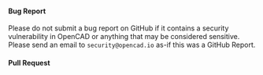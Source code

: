 #### Bug Report

Please do not submit a bug report on GitHub if it contains a security vulnerability in OpenCAD or anything that may be considered sensitive. Please send an email to `security@opencad.io` as-if this was a GitHub Report.
  
 #### Pull Request
